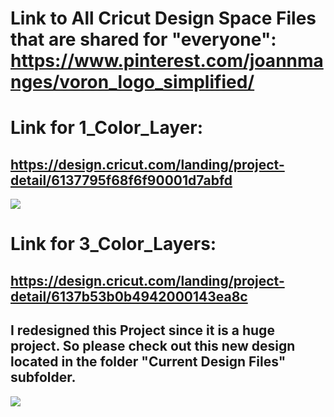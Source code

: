 # Link to All Cricut Design Space Files that are shared for "everyone": https://www.pinterest.com/joannmanges/voron_logo_simplified/

# Link for 1_Color_Layer:
## https://design.cricut.com/landing/project-detail/6137795f68f6f90001d7abfd

<img src="https://github.com/GadgetAngel/Cricut_Voron_Logos/blob/main/images/Voron2.4_1Color.jpg?raw=true" />

# Link for 3_Color_Layers:
## https://design.cricut.com/landing/project-detail/6137b53b0b4942000143ea8c

## I redesigned this Project since it is a huge project. So please check out this new design located in the folder "Current Design Files" subfolder.

<img src="https://github.com/GadgetAngel/Cricut_Voron_Logos/blob/main/images/Voron2.4_3Color.jpg?raw=true" />

